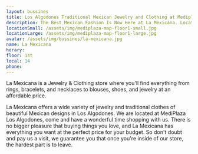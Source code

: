 ```yaml
---
layout: bussines
title: Los Algodones Traditional Mexican Jewelry and Clothing at Mediplaza
description: The Best Mexican Fashion Is Now Here at La Mexicana. Located at the Heart of Los Algodones, Mexico, where You Can Find Traditional Bracelets, Necklaces, Blouses, Dresses, Shoes, and More at an Affordable Price. Visit Us Today!
locationSmall: /assets/img/mediplaza-map-floor1-small.jpg
locationLarge: /assets/img/mediplaza-map-floor1-large.jpg
avatar: /assets/img/bussines/la-mexicana.jpg
name: La Mexicana
horary: 
floor: 1st
local: 14
phone: 
---
```

La Mexicana is a Jewelry & Clothing store where you'll find everything from rings, bracelets, and necklaces to blouses, shoes, and jewelry at an affordable price. 

La Mexicana offers a wide variety of jewelry and traditional clothes of beautiful Mexican designs in Los Algodones. We are located at MediPlaza Los Algodones, come and have a wonderful time shopping with us. There is no bigger pleasure that buying things you love, and La Mexicana has everything you want at the perfect price for your budget. So don't doubt and pay us a visit, we guarantee you that once you're inside of our store, the hardest part is to leave.

